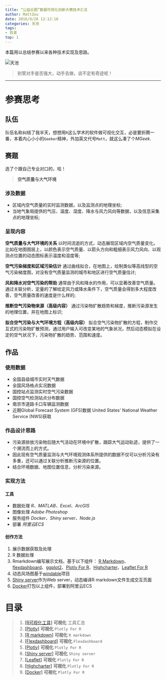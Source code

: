 ```yaml
---
title: “公益云图”数据可视化创新大赛技术汇总
author: MattZou
date: 2016/9/26 12:12:10 
categories: 天池
tags: 
- 目录
top: 1
---
```

本篇用以总结参赛以来各种技术实现及思路。

![天池](https://mattblog.oss-cn-beijing.aliyuncs.com/img/%E5%A4%A9%E6%B1%A0.JPG)

> 别管对手是否强大，动手去做，说不定有奇迹呢！

<!-- more -->

----------

# 参赛思考
## 队伍
队伍名称纠结了我半天，想想用`R`这么学术的软件做可视化交互，必是要折腾一番，本着内心小小的`Geeker`精神，外加英文代号`Matt`，就这么凑了个*MGeek*.

## 赛题 
选了个跟自己专业对口的，哈！

>**空气质量与大气环境**

### 涉及数据
- 区域内空气质量的实时监测数据，以及监测点的地理坐标;
- 当地气象局提供的气压、温度、湿度、降水与风力风向等数据，以及信息采集点的地理坐标;

### 呈现内容
**空气质量与大气环境的关系**
    以时间流逝的方式，动态展现区域内空气质量变化。比如在地图图层上，以颜色表示空气质量、以箭头方向和粗细表示风力风向、以观测点位置的动态图标表示温度和湿度等;
    
**空气污染梯度和区域污染估计**
    通过曲线拟合，在地图上，绘制类似等高线型的空气污染梯度图，对没有空气质量监测的城市和地区进行空气质量估计;

**风和降水对空气污染的帮助**
    通常由于风和降水的作用，可以显著改善空气质量。通过关联分析，定量的了解给定风力或降水条件下，空气质量会得到多大程度改善，空气质量改善的速度是什么样的;

**推断空气污染物来源（高级内容）**
    通过污染物扩散趋势和梯度，推断污染源发生的地理位置，并在地图上标识;

**拟合空气污染与大气环境方程（高级内容）**
    拟合空气污染物扩散的方程，制作交互式的污染物扩散预测，通过用户输入可改变某地的气象状况，然后动态模拟在设定的空气状况下，污染物扩散的趋势、范围和速度。

## 作品
### 使用数据
- 全国县级城市实时天气数据
- 全国风场格点实况数据
- 国控站点监测实时空气污染数据
- 国控空气检测站点分布数据
- 南京市道路卡口车辆监测数据
- 近期Global Forecast System (GFS)数据 United States' National Weather Service (NWS)获取

### 作品设计思路
- 污染源排放污染物后随大气活动在环境中扩散，跟踪大气运动轨迹，提供了一个溯流而上的方式。
- 因此现有空气质量监测与大气环境观测体系所提供的数据不仅可以分析污染有多重，还可以通过关联分析推断污染源的位置。
- 结合环境数据、地图位置信息，分析污染来源。

### 实现方法
#### 工具
- 数据处理
    *R、MATLAB、Excel、ArcGIS*
- 图像处理
    *Adobe Photoshop*
- 服务组件
    *Docker、Shiny server、Node.js*
- 部署
	*阿里云ECS*

#### 创作方法
1. 展示数据获取及处理
1. R 数据处理
1. Rmarkdown编写展示文档，基于以下组件：
   [R Markdown](http://rmarkdown.rstudio.com/)、[flexdashboard](http://rmarkdown.rstudio.com/flexdashboard/)、[ggplot2](http://ggplot2.org/)、[Plotly For R](https://plot.ly/r/)、[Highcharter](http://jkunst.com/highcharter/)、[Leaflet For R](http://rstudio.github.io/leaflet/)
1. 动态风场图基于[windable](https://github.com/dannycochran/windable)项目
1. [Shiny server](https://www.rstudio.com/products/shiny/shiny-server/)作为Web server，动态编译R markdown文件生成交互页面
1. [Docker](https://hub.docker.com/r/quantumobject/docker-shiny/)打包以上组件，部署到阿里云ECS


# 目录

> 1.  [[R可视化工具]][1] **可视化** 工具汇总
> 2.  [[Plotly]][2] **可视化** `Plotly For R` 
> 3.  [[R markdown]][2] **可视化** `R markdown` 
> 4.  [[Flexdashboard]][2] **可视化** `Flexdashboard` 
> 5.  [[Plotly]][2] **可视化** `Plotly For R` 
> 6.  [[Shiny server]][2] **可视化** `Shiny server` 
> 7.  [[Leaflet]][2] **可视化** `Plotly For R` 
> 8.  [[Highcharter]][2] **可视化** `Plotly For R` 
> 9.  [[Docker]][2] **可视化** `Plotly For R` 


[1]: http://mattzou.github.io/2016/02/28/ArcGIS_Fishnet_2016-02-28/#
[2]: http://mattzou.github.io/2016/03/03/ArcGIS_%E8%A6%81%E7%B4%A0%E6%98%A0%E5%B0%84_2016-03-03/# 